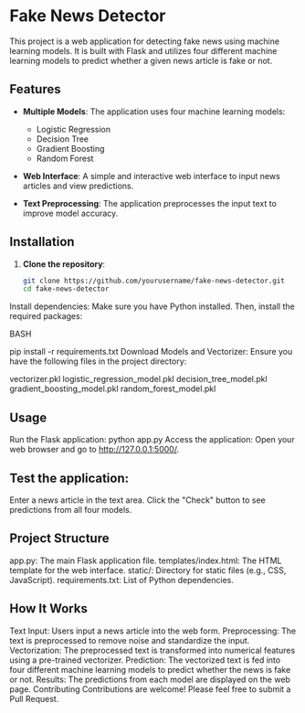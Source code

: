 
# Fake News Detector

This project is a web application for detecting fake news using machine learning models. It is built with Flask and utilizes four different machine learning models to predict whether a given news article is fake or not.

## Features

- **Multiple Models**: The application uses four machine learning models:
  - Logistic Regression
  - Decision Tree
  - Gradient Boosting
  - Random Forest

- **Web Interface**: A simple and interactive web interface to input news articles and view predictions.

- **Text Preprocessing**: The application preprocesses the input text to improve model accuracy.

## Installation

1. **Clone the repository**:
   ```bash
   git clone https://github.com/yourusername/fake-news-detector.git
   cd fake-news-detector
Install dependencies:
Make sure you have Python installed. Then, install the required packages:

BASH

pip install -r requirements.txt
Download Models and Vectorizer:
Ensure you have the following files in the project directory:

vectorizer.pkl
logistic_regression_model.pkl
decision_tree_model.pkl
gradient_boosting_model.pkl
random_forest_model.pkl

## Usage
Run the Flask application:
python app.py
Access the application:
Open your web browser and go to http://127.0.0.1:5000/.

## Test the application:
Enter a news article in the text area.
Click the "Check" button to see predictions from all four models.

## Project Structure
app.py: The main Flask application file.
templates/index.html: The HTML template for the web interface.
static/: Directory for static files (e.g., CSS, JavaScript).
requirements.txt: List of Python dependencies.

## How It Works
Text Input: Users input a news article into the web form.
Preprocessing: The text is preprocessed to remove noise and standardize the input.
Vectorization: The preprocessed text is transformed into numerical features using a pre-trained vectorizer.
Prediction: The vectorized text is fed into four different machine learning models to predict whether the news is fake or not.
Results: The predictions from each model are displayed on the web page.
Contributing
Contributions are welcome! Please feel free to submit a Pull Request.

